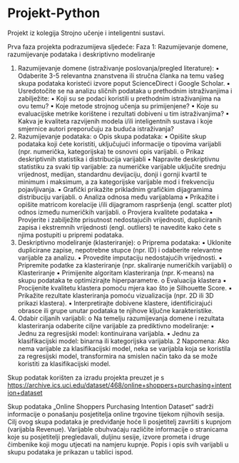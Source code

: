 # Projekt-Python

Projekt iz kolegija Strojno učenje i inteligentni sustavi. 

Prva faza projekta podrazumijeva sljedeće: Faza 1: Razumijevanje domene, razumijevanje podataka i deskriptivno modeliranje
1. Razumijevanje domene (istraživanje poslovanja/pregled literature):
▪ Odaberite 3-5 relevantna znanstvena ili stručna članka na temu vašeg skupa
podataka koristeći izvore poput ScienceDirect i Google Scholar.
▪ Usredotočite se na analizu sličnih podataka u prethodnim istraživanjima i
zabilježite:
▪ Koji su se podaci koristili u prethodnim istraživanjima na ovu temu?
▪ Koje metode strojnog učenja su primijenjene?
▪ Koje su evaluacijske metrike korištene i rezultati dobiveni u tim
istraživanjima?
▪ Kakva je kvaliteta razvijenih modela i/ili inteligentnih sustava i koje
smjernice autori preporučuju za buduća istraživanja?
2. Razumijevanje podataka:
o Opis skupa podataka:
▪ Opišite skup podataka koji ćete koristiti, uključujući informacije o tipovima
varijabli (npr. numerička, kategorijska) te osnovni opis varijabli.
o Prikaz deskriptivnih statistika i distribucija varijabli
▪ Napravite deskriptivnu statistiku za svaki tip varijable: za numeričke varijable
uključite srednju vrijednost, medijan, standardnu devijaciju, donji i gornji kvartil
te minimum i maksimum, a za kategorijske varijable mod i frekvenciju
pojavljivanja.
▪ Grafički prikažite prikladnim grafičkim dijagramima distribuciju varijabli.
o Analiza odnosa među varijablama
▪ Prikažite i opišite matricom korelacije i/ili dijagramom raspršenja (engl. scatter
plot) odnos između numeričkih varijabli.
o Provjera kvalitete podataka
▪ Provjerite i zabilježite prisutnost nedostajućih vrijednosti, dupliciranih zapisa i
ekstremnih vrijednosti (engl. outliers) te navedite kako ćete s njima postupiti u
pripremi podataka.
3. Deskriptivno modeliranje (klasteriranje):
o Priprema podataka:
▪ Uklonite duplicirane zapise, nepotrebne stupce (npr. ID) i odaberite
relevantne varijable za analizu.
▪ Provedite imputaciju nedostajućih vrijednosti.
▪ Pripremite podatke za klasteriranje (npr. skaliranje numeričkih varijabli)
o Klasteriranje
▪ Primijenite algoritam klasteriranja (npr. K-means) na skupu podataka te
optimizirajte hiperparametre.
o Evaluacija klastera
▪ Procijenite kvalitetu klastera pomoću mjera kao što je Silhouette Score.
▪ Prikažite rezultate klasteriranja pomoću vizualizacija (npr. 2D ili 3D prikazi
klastera).
▪ Interpretirajte dobivene klastere, identificirajući obrasce ili grupe unutar
podataka te njihove ključne karakteristike.
4. Odabir ciljanih varijabli:
o Na temelju razumijevanja domene i rezultata klasteriranja odaberite ciljne varijable za
prediktivno modeliranje:
▪ Jednu za regresijski model: kontinuirana varijabla.
▪ Jednu za klasifikacijski model: binarna ili kategorijska varijabla.
2
Napomena: Ako nema varijable za klasifikacijski model, neka se varijabla koja
se koristila za regresijski model, transformira na smislen način tako da se
može koristiti za klasifikacijski model.

Skup podatak korišten za izradu projekta preuzet je s https://archive.ics.uci.edu/dataset/468/online+shoppers+purchasing+intention+dataset

Skup podataka „Online Shoppers Purchasing Intention Dataset“ sadrži informacije o
ponašanju posjetitelja online trgovine tijekom njihovih sesija. Cilj ovog skupa podataka je
predviđanje hoće li posjetitelj završiti s kupnjom (varijabla Revenue). Varijable obuhvaćaju
različite informacije o stranicama koje su posjetitelji pregledavali, duljinu sesije, izvore prometa
i druge čimbenike koji mogu utjecati na namjeru kupnje. Popis i opis svih varijabli u skupu
podataka je prikazan u tablici ispod.
